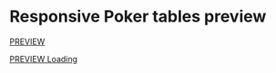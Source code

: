 # Responsive Poker tables preview

[PREVIEW](https://serg94.github.io/PokerTask/index.html)

[PREVIEW Loading](https://serg94.github.io/PokerTask/index2.html)